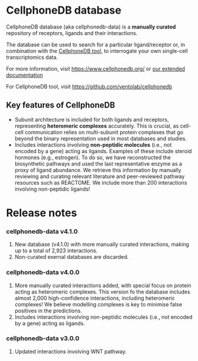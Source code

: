 # CellphoneDB database 

CellphoneDB database (aka cellphonedb-data) is a **manually curated** repository of receptors, ligands and their interactions. 

The database can be used to search for a particular ligand/receptor or, in combination with the [CellphoneDB tool](https://github.com/ventolab/cellphonedb),
to interrogate your own single-cell transcriptomics data.

For more information, visit https://www.cellphonedb.org/ or [our extended documentation](https://github.com/ventolab/CellphoneDB/blob/master/docs/RESULTS-DOCUMENTATION.md#database-of-interactions)

For CellphoneDB tool, visit https://github.com/ventolab/cellphonedb


## Key features of CellphoneDB
- Subunit architecture is included for both ligands and receptors, representing **heteromeric complexes** accurately. 
This is crucial, as cell-cell communication relies on multi-subunit protein complexes that go beyond the binary representation used in most databases and studies. 
- Includes interactions involving **non-peptidic molecules** (i.e., not encoded by a gene) acting as ligands. Examples of these include steroid hormones (e.g., estrogen). To do so, we have reconstructed the biosynthetic pathways and used the last representative enzyme as a proxy of ligand abundance. We retrieve this information by manually reviewing and curating relevant literature and peer-reviewed pathway resources such as REACTOME. We include more than 200 interactions involving non-peptidic ligands!


# Release notes

### cellphonedb-data v4.1.0
1) New database (v4.1.0) with more manually curated interactions, making up to a total of 2,923 interactions.
2) Non-curated exernal databases are discarded.

### cellphonedb-data v4.0.0
1) More manually curated interactions added, with special focus on protein acting as heteromeric complexes. This version fo the database includes almost 2,000 high-confidence interactions, including heteromeric complexes! We believe modelling complexes is key to minimise false positives in the predictions.
2) Includes interactions involving non-peptidic molecules (i.e., not encoded by a gene) acting as ligands. 

### cellphonedb-data v3.0.0
1) Updated interactions involving WNT pathway.
